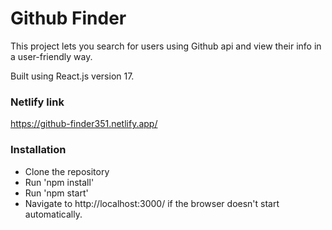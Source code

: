 # Github Finder

This project lets you search for users using Github api and view their info in a user-friendly way.


Built using React.js version 17.

### Netlify link
https://github-finder351.netlify.app/

### Installation
- Clone the repository
- Run 'npm install'
- Run 'npm start'
- Navigate to http://localhost:3000/ if the browser doesn't start automatically.
